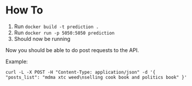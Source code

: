 # How To

1. Run `docker build -t prediction .`
2. Run `docker run -p 5050:5050 prediction`
3. Should now be running

Now you should be able to do post requests to the API.

Example:

`curl -L -X POST -H "Content-Type: application/json" -d '{ "posts_list": "mdma xtc weed\nselling cook book and politics book" }'`
